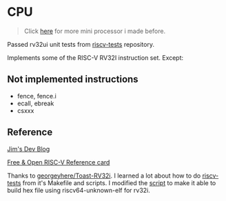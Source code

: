 # CPU

> Click [here](https://github.com/ei9/cheat_sheet#project) for more mini processor i made before.

Passed rv32ui unit tests from [riscv-tests](https://github.com/riscv-software-src/riscv-tests) repository.

Implements some of the RISC-V RV32I instruction set. Except:

## Not implemented instructions
- fence, fence.i
- ecall, ebreak
- csxxx

## Reference
[Jim's Dev Blog](https://tclin914.github.io/categories/RISC-V/)

[Free & Open RISC-V Reference card](https://www.cl.cam.ac.uk/teaching/1617/ECAD+Arch/files/docs/RISCVGreenCardv8-20151013.pdf)

Thanks to [georgeyhere/Toast-RV32i](https://github.com/georgeyhere/Toast-RV32i).
I learned a lot about how to do [riscv-tests](https://github.com/riscv-software-src/riscv-tests) from it's Makefile and scripts. I modified the [script](./script/memgen.sh) to make it able to build hex file using riscv64-unknown-elf for rv32i.
